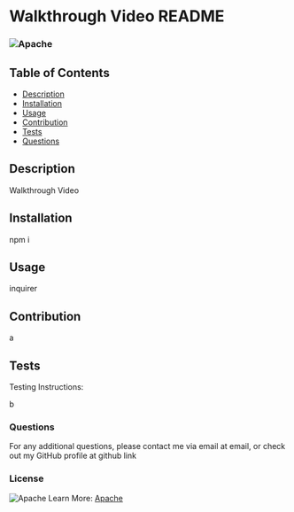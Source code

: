 
  # Walkthrough Video README
  ### ![Apache](https://img.shields.io/badge/License-Apache_2.0-blue.svg) 
  
  ## Table of Contents

   - [Description](#description)
   - [Installation](#installation)
   - [Usage](#usage)
   - [Contribution](#contribution)
   - [Tests](#tests)
   - [Questions](#questions)
   
  ## Description

  Walkthrough Video
  
  ## Installation

  npm i
  
  ## Usage

  inquirer
  
  ## Contribution

  a
  
  ## Tests

  Testing Instructions:

  b
  
  ### Questions

  For any additional questions, please contact me via email at email, or check out my GitHub profile at github link
  
  ### License

![Apache](https://img.shields.io/badge/License-Apache_2.0-blue.svg)
Learn More: 
[Apache](https://opensource.org/licenses/Apache-2.0)
  


  